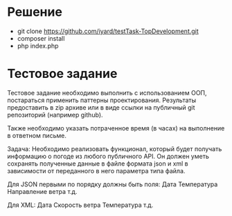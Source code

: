 # Решение
* git clone https://github.com/iyard/testTask-TopDevelopment.git
* composer install
* php index.php

# Тестовое задание
Тестовое задание необходимо выполнить с использованием ООП,
постараться применить паттерны проектирования.
Результаты предоставить в zip архиве или в виде ссылки на
публичный git репозиторий (например github).

Также необходимо указать потраченное время (в часах) на выполнение в
ответном письме.

Задача:
Необходимо реализовать функционал, который будет получать информацию о
погоде из любого публичного API.
Он должен уметь сохранять полученные данные в файле формата json и xml в
зависимости от переданного в него параметра типа файла.

Для JSON первыми по порядку должны быть поля:
Дата
Температура
Направление ветра
т.д.

Для XML:
Дата
Скорость ветра
Температура
т.д.
